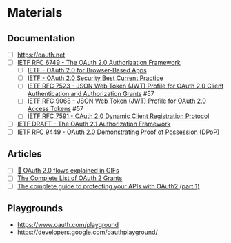 # Materials

## Documentation

- [ ] <https://oauth.net>
- [ ] [IETF RFC 6749 - The OAuth 2.0 Authorization Framework](https://datatracker.ietf.org/doc/html/rfc6749)
  - [ ] [IETF - OAuth 2.0 for Browser-Based Apps](https://datatracker.ietf.org/doc/html/draft-ietf-oauth-browser-based-apps-16)
  - [ ] [IETF - OAuth 2.0 Security Best Current Practice](https://datatracker.ietf.org/doc/html/draft-ietf-oauth-security-topics-25)
  - [ ] [IETF RFC 7523 - JSON Web Token (JWT) Profile for OAuth 2.0 Client Authentication and Authorization Grants](https://datatracker.ietf.org/doc/html/rfc7523) #57
  - [ ] [IETF RFC 9068 - JSON Web Token (JWT) Profile for OAuth 2.0 Access Tokens](https://datatracker.ietf.org/doc/html/rfc9068) #57
  - [ ] [IETF RFC 7591 - OAuth 2.0 Dynamic Client Registration Protocol](https://datatracker.ietf.org/doc/html/rfc7591)
- [ ] [IETF DRAFT - The OAuth 2.1 Authorization Framework](https://datatracker.ietf.org/doc/html/draft-ietf-oauth-v2-1-10)
- [ ] [IETF RFC 9449 - OAuth 2.0 Demonstrating Proof of Possession (DPoP)](https://datatracker.ietf.org/doc/rfc9449/)

## Articles

- [ ] [🔑 OAuth 2.0 flows explained in GIFs](https://dev.to/hem/oauth-2-0-flows-explained-in-gifs-2o7a)
- [ ] [The Complete List of OAuth 2 Grants](https://fusionauth.io/articles/oauth/complete-list-oauth-grants)
- [ ] [The complete guide to protecting your APIs with OAuth2 (part 1)](https://stackoverflow.blog/2022/12/22/the-complete-guide-to-protecting-your-apis-with-oauth2/)

## Playgrounds

- <https://www.oauth.com/playground>
- <https://developers.google.com/oauthplayground/>
